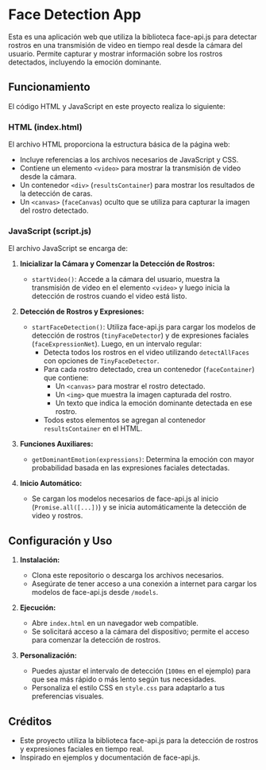 # Face Detection App

Esta es una aplicación web que utiliza la biblioteca face-api.js para detectar rostros en una transmisión de video en tiempo real desde la cámara del usuario. Permite capturar y mostrar información sobre los rostros detectados, incluyendo la emoción dominante.

## Funcionamiento

El código HTML y JavaScript en este proyecto realiza lo siguiente:

### HTML (index.html)

El archivo HTML proporciona la estructura básica de la página web:

- Incluye referencias a los archivos necesarios de JavaScript y CSS.
- Contiene un elemento `<video>` para mostrar la transmisión de video desde la cámara.
- Un contenedor `<div>` (`resultsContainer`) para mostrar los resultados de la detección de caras.
- Un `<canvas>` (`faceCanvas`) oculto que se utiliza para capturar la imagen del rostro detectado.

### JavaScript (script.js)

El archivo JavaScript se encarga de:

1. **Inicializar la Cámara y Comenzar la Detección de Rostros:**

   - `startVideo()`: Accede a la cámara del usuario, muestra la transmisión de video en el elemento `<video>` y luego inicia la detección de rostros cuando el video está listo.

2. **Detección de Rostros y Expresiones:**

   - `startFaceDetection()`: Utiliza face-api.js para cargar los modelos de detección de rostros (`tinyFaceDetector`) y de expresiones faciales (`faceExpressionNet`). Luego, en un intervalo regular:
     - Detecta todos los rostros en el video utilizando `detectAllFaces` con opciones de `TinyFaceDetector`.
     - Para cada rostro detectado, crea un contenedor (`faceContainer`) que contiene:
       - Un `<canvas>` para mostrar el rostro detectado.
       - Un `<img>` que muestra la imagen capturada del rostro.
       - Un texto que indica la emoción dominante detectada en ese rostro.
     - Todos estos elementos se agregan al contenedor `resultsContainer` en el HTML.

3. **Funciones Auxiliares:**

   - `getDominantEmotion(expressions)`: Determina la emoción con mayor probabilidad basada en las expresiones faciales detectadas.

4. **Inicio Automático:**

   - Se cargan los modelos necesarios de face-api.js al inicio (`Promise.all([...])`) y se inicia automáticamente la detección de video y rostros.

## Configuración y Uso

1. **Instalación:**

   - Clona este repositorio o descarga los archivos necesarios.
   - Asegúrate de tener acceso a una conexión a internet para cargar los modelos de face-api.js desde `/models`.

2. **Ejecución:**

   - Abre `index.html` en un navegador web compatible.
   - Se solicitará acceso a la cámara del dispositivo; permite el acceso para comenzar la detección de rostros.

3. **Personalización:**

   - Puedes ajustar el intervalo de detección (`100ms` en el ejemplo) para que sea más rápido o más lento según tus necesidades.
   - Personaliza el estilo CSS en `style.css` para adaptarlo a tus preferencias visuales.

## Créditos

- Este proyecto utiliza la biblioteca face-api.js para la detección de rostros y expresiones faciales en tiempo real.
- Inspirado en ejemplos y documentación de face-api.js.

